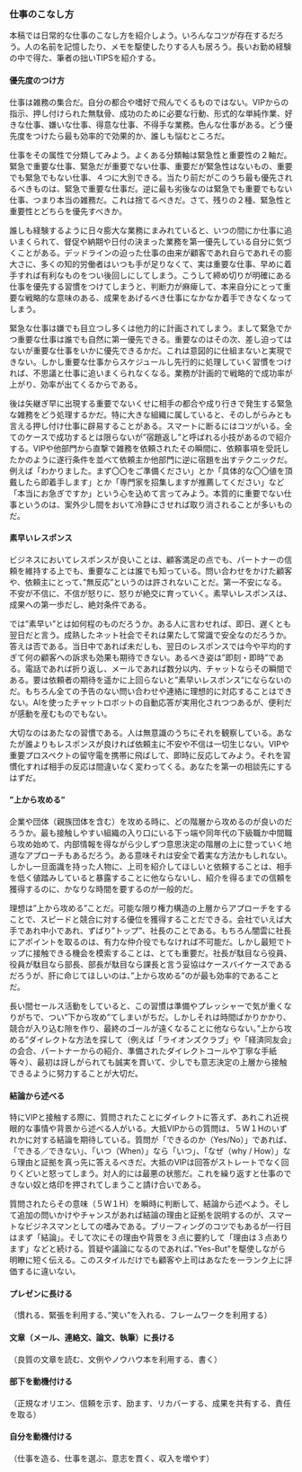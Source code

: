 ### 仕事のこなし方

本稿では日常的な仕事のこなし方を紹介しよう。いろんなコツが存在するだろう。人の名前を記憶したり、メモを駆使したりする人も居ろう。長いお勤め経験の中で得た、筆者の拙いTIPSを紹介する。  

#### 優先度のつけ方  

仕事は雑務の集合だ。自分の都合や嗜好で飛んでくるものではない。VIPからの指示、押し付けられた無駄骨、成功のために必要な行動、形式的な単純作業、好きな仕事、嫌いな仕事、得意な仕事、不得手な業務。色んな仕事がある。どう優先度をつけたら最も効率的で効果的か、誰しも悩むところだ。

仕事をその属性で分類してみよう。よくある分類軸は緊急性と重要性の２軸だ。緊急で重要な仕事、緊急だが重要でない仕事、重要だが緊急性はないもの、重要でも緊急でもない仕事、４つに大別できる。当たり前だがこのうち最も優先されるべきものは、緊急で重要な仕事だ。逆に最も劣後なのは緊急でも重要でもない仕事、つまり本当の雑務だ。これは捨てるべきだ。さて、残りの２種、緊急性と重要性とどちらを優先すべきか。

誰しも経験するように日々膨大な業務にまみれていると、いつの間にか仕事に追いまくられて、督促や納期や日付の決まった業務を第一優先している自分に気づくことがある。デッドラインの迫った仕事の由来が顧客であれ自らであれその膨大さに、多くの知的労働者はいつも手が足りなくて、実は重要な仕事、早めに着手すれば有利なものをつい後回しにしてしまう。こうして締め切りが明確にある仕事を優先する習慣をつけてしまうと、判断力が麻痺して、本来自分にとって重要な戦略的な意味のある、成果をあげるべき仕事になかなか着手できなくなってしまう。  

緊急な仕事は嫌でも目立つし多くは他力的に計画されてしまう。まして緊急でかつ重要な仕事は誰でも自然に第一優先できる。重要なのはその次、差し迫ってはないが重要な仕事をいかに優先できるかだ。これは意図的に仕組まないと実現できない。しかし重要な仕事からスケジュールし先行的に処理していく習慣をつければ、不思議と仕事に追いまくられなくなる。業務が計画的で戦略的で成功率が上がり、効率が出てくるからである。  

後は矢継ぎ早に出現する重要でないくせに相手の都合や成り行きで発生する緊急な雑務をどう処理するかだ。特に大きな組織に属していると、そのしがらみとも言える押し付け仕事に辟易することがある。スマートに断るにはコツがいる。全てのケースで成功するとは限らないが”宿題返し”と呼ばれる小技があるので紹介する。VIPや他部門から直撃で雑務を依頼されたその瞬間に、依頼事項を受託したかのように遂行条件を並べて依頼主か他部門に逆に宿題を出すテクニックだ。例えば「わかりました。まず〇〇をご準備ください」とか「具体的な〇〇値を頂戴したら即着手します」とか「専門家を招集しますが推薦してください」など「本当にお急ぎですか」という心を込めて言ってみよう。本質的に重要でない仕事というのは、案外少し間をおいて冷静にさせれば取り消されることが多いものだ。  

#### 素早いレスポンス  

ビジネスにおいてレスポンスが良いことは、顧客満足の点でも、パートナーの信頼を維持する上でも、重要なことは誰でも知っている。問い合わせをかけた顧客や、依頼主にとって、”無反応”というのは許されないことだ。第一不安になる。不安が不信に、不信が怒りに、怒りが絶交に育っていく。素早いレスポンスは、成果への第一歩だし、絶対条件である。  

では”素早い”とは如何程のものだろうか。ある人に言わせれば、即日、遅くとも翌日だと言う。成熟したネット社会でそれは果たして常識で安全なのだろうか。答えは否である。当日中であれば未だしも、翌日のレスポンスでは今や平均的すぎて何の顧客への訴求も効果も期待できない。あるべき姿は”即刻・即時”である。電話であれば折り返し、メールであれば数分以内、チャットならその瞬間である。要は依頼者の期待を遥かに上回らないと”素早いレスポンス”にならないのだ。もちろん全ての予告のない問い合わせや連絡に理想的に対応することはできない。AIを使ったチャットロボットの自動応答が実用化されつつあるが、便利だが感動を産むものでもない。  

大切なのはあたなの習慣である。人は無意識のうちにそれを観察している。あなたが誰よりもレスポンスが良ければ依頼主に不安や不信は一切生じない。VIPや重要プロスペクトの留守電を携帯に飛ばして、即時に反応してみよう。それを習慣化すれば相手の反応は間違いなく変わってくる。あなたを第一の相談先にするはずだ。

#### ”上から攻める”  

企業や団体（親族団体を含む）を攻める時に、どの階層から攻めるのが良いのだろうか。最も接触しやすい組織の入り口にいる下っ端や同年代の下級職か中間職ら攻め始めて、内部情報を得ながら少しずつ意思決定の階層の上に登っていく地道なアプローチもあるだろう。ある意味それは安全で着実な方法かもしれない。しかし一旦面識を持った人物に、上司を紹介してほしいと依頼することは、相手を低く値踏みしていると暴露することに他ならないし、紹介を得るまでの信頼を獲得するのに、かなりな時間を要するのが一般的だ。  

理想は”上から攻める”ことだ。可能な限り権力構造の上層からアプローチをすることで、スピードと競合に対する優位を獲得することだできる。会社でいえば大手であれ中小であれ、ずばり”トップ”、社長のことである。もちろん闇雲に社長にアポイントを取るのは、有力な仲介役でもなければ不可能だ。しかし最短でトップに接触できる機会を模索することは、とても重要だ。社長が駄目なら役員、役員が駄目なら部長、部長が駄目なら課長と言う妥協はケースバイケースであるだろうが、肝に命じてほしいのは、”上から攻める”のが最も効率的であることだ。  

長い間セールス活動をしていると、この習慣は準備やプレッシャーで気が重くなりがちで、つい”下から攻め”てしまいがちだ。しかしそれは時間ばかりかかり、競合が入り込む隙を作り、最終のゴールが遠くなることに他ならない。”上から攻める”ダイレクトな方法を探して（例えば「ライオンズクラブ」や「経済同友会」の会合、パートナーからの紹介、準備されたダイレクトコールや丁寧な手紙等々）、最初は訝しがられても誠実を貫いて、少しでも意志決定の上層から接触できるように努力することが大切だ。  

#### 結論から述べる  

特にVIPと接触する際に、質問されたことにダイレクトに答えず、あれこれ近視眼的な事情や背景から述べる人がいる。大抵VIPからの質問は、５W１Hのいずれかに対する結論を期待している。質問が「できるのか（Yes/No）」であれば、「できる／できない」、「いつ（When）」なら「いつ」、「なぜ（why / How）」なら理由と証拠を真っ先に答えるべきだ。大抵のVIPは回答がストレートでなく回りくどいと怒ってしまう。対人的には最悪の状態だ。これを繰り返すと仕事のできない奴と烙印を押されてしまうこと請け合いである。  

質問されたらその意味（５W１H）を瞬時に判断して、結論から述べよう。そして追加の問いかけやチャンスがあれば結論の理由と証拠を説明するのが、スマートなビジネスマンとしての嗜みである。ブリーフィングのコツでもあるが一行目はまず「結論」。そして次にその理由や背景を３点に要約して「理由は３点あります」などと続ける。質疑や議論になるのであれば、”Yes-But"を駆使しながら明瞭に短く伝える。このスタイルだけでも顧客や上司はあなたを一ランク上に評価するに違いない。  

#### プレゼンに長ける  

（慣れる、緊張を利用する、”笑い”を入れる、フレームワークを利用する）  

#### 文章（メール、連絡文、論文、執筆）に長ける  

（良質の文章を読む、文例やノウハウ本を利用する、書く）  

#### 部下を動機付ける  

（正規なオリエン、信頼を示す、励ます、リカバーする、成果を共有する、責任を取る）

#### 自分を動機付ける  

（仕事を造る、仕事を選ぶ、意志を貫く、収入を増やす）  